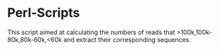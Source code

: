 # Perl-Scripts

This script aimed at calculating the numbers of reads that >100k,100k-80k,80k-60k,&lt;60k and extract their corresponding sequences.
